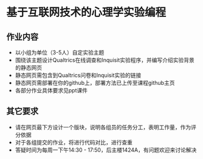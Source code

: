 # 基于互联网技术的心理学实验编程
## 作业内容
- 以小组为单位（3-5人）自定实验主题
- 围绕该主题设计Qualtrics在线调查和Inquisit实验程序，并编写介绍实验背景的静态网页
- 静态网页需包含到Qualtrics问卷和Inquisit实验的链接
- 静态网页需部署在你的github上，部署方法已上传至课程github主页
- 各部分作业具体要求见ppt课件


## 其它要求
- 请在网页最下方设计一个版块，说明各组员的任务分工，表明工作量，作为评分依据
- 对于各组提交的作业，将进行代码对比，进行查重
- 答疑时间为每周一下午14:30 - 17:50，后主楼1424A，有问题欢迎来讨论解决
